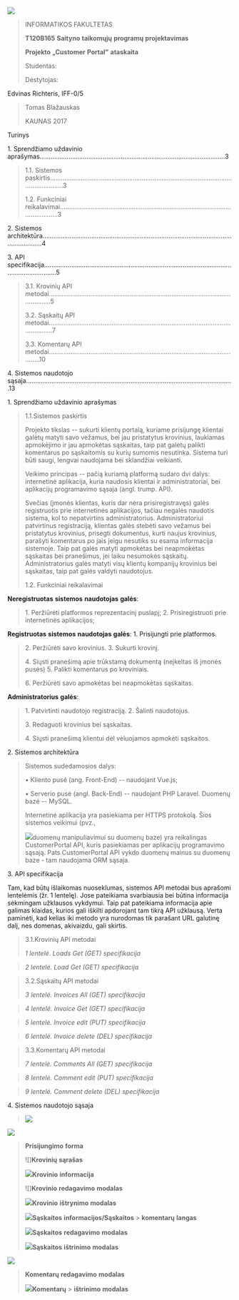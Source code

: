 ![](./r32azng2.png)

> INFORMATIKOS FAKULTETAS
>
> **T120B165** **Saityno** **taikomųjų** **programų** **projektavimas**
>
> **Projekto** **„Customer** **Portal"** **ataskaita**
>
> Studentas:
>
> Dėstytojas:

Edvinas Richteris, IFF-0/5

> Tomas Blažauskas
>
> KAUNAS 2017

Turinys

1\. Sprendžiamo uždavinio
aprašymas\...\...\...\...\...\...\...\...\...\...\...\...\...\...\...\...\...\...\...\...\...\...\...\...\...\...\...\...\...\...\...\...\...\....3

> 1.1. Sistemos
> paskirtis\...\...\...\...\...\...\...\...\...\...\...\...\...\...\...\...\...\...\...\...\...\...\...\...\...\...\...\...\...\...\...\...\...\...\...\...\...\...\...\.....3
>
> 1.2. Funkciniai
> reikalavimai\...\...\...\...\...\...\...\...\...\...\...\...\...\...\...\...\...\...\...\...\...\...\...\...\...\...\...\...\...\...\...\...\...\...\...\...\.....3

2\. Sistemos
architektūra\...\...\...\...\...\...\...\...\...\...\...\...\...\...\...\...\...\...\...\...\...\...\...\...\...\...\...\...\...\...\...\...\...\...\...\...\...\...\...\...\....4

3\. API
specifikacija\...\...\...\...\...\...\...\...\...\...\...\...\...\...\...\...\...\...\...\...\...\...\...\...\...\...\...\...\...\...\...\...\...\...\...\...\...\...\...\...\...\...\.....5

> 3.1. Krovinių API
> metodai\...\...\...\...\...\...\...\...\...\...\...\...\...\...\...\...\...\...\...\...\...\...\...\...\...\...\...\...\...\...\...\...\...\...\...\...\...\....5
>
> 3.2. Sąskaitų API
> metodai\...\...\...\...\...\...\...\...\...\...\...\...\...\...\...\...\...\...\...\...\...\...\...\...\...\...\...\...\...\...\...\...\...\...\...\...\...\.....7
>
> 3.3. Komentarų API
> metodai\...\...\...\...\...\...\...\...\...\...\...\...\...\...\...\...\...\...\...\...\...\...\...\...\...\...\...\...\...\...\...\...\...\...\...\....10

4\. Sistemos naudotojo
sąsaja\...\...\...\...\...\...\...\...\...\...\...\...\...\...\...\...\...\...\...\...\...\...\...\...\...\...\...\...\...\...\...\...\...\...\...\...\...\....13

1\. Sprendžiamo uždavinio aprašymas

> 1.1.Sistemos paskirtis
>
> Projekto tikslas -- sukurti klientų portalą, kuriame prisijungę
> klientai galėtų matyti savo vežamus, bei jau pristatytus krovinius,
> laukiamas apmokėjimo ir jau apmokėtas sąskaitas, taip pat galėtų
> palikti komentarus po sąskaitomis su kurių sumomis nesutinka. Sistema
> turi būti saugi, lengvai naudojama bei sklandžiai veikianti.
>
> Veikimo principas -- pačią kuriamą platformą sudaro dvi dalys:
> internetinė aplikacija, kuria naudosis klientai ir administratoriai,
> bei aplikacijų programavimo sąsaja (angl. trump. API).
>
> Svečias (įmonės klientas, kuris dar nėra prisiregistravęs) galės
> registruotis prie internetinės aplikacijos, tačiau negalės naudotis
> sistema, kol to nepatvirtins administratorius. Administratoriui
> patvirtinus registraciją, klientas galės stebėti savo vežamus bei
> pristatytus krovinius, prisegti dokumentus, kurti naujus krovinius,
> parašyti komentarus po jais jeigu nesutiks su esama informacija
> sistemoje. Taip pat galės matyti apmokėtas bei neapmokėtas sąskaitas
> bei pranešimus, jei laiku nesumokės sąskaitų. Administratorius galės
> matyti visų klientų kompanijų krovinius bei sąskaitas, taip pat galės
> valdyti naudotojus.
>
> 1.2. Funkciniai reikalavimai

**Neregistruotas** **sistemos** **naudotojas** **galės**:

> 1\. Peržiūrėti platformos reprezentacinį puslapį; 2. Prisiregistruoti
> prie internetinės aplikacijos;

**Registruotas** **sistemos** **naudotojas** **galės**: 1. Prisijungti
prie platformos.

> 2\. Peržiūrėti savo krovinius. 3. Sukurti krovinį.
>
> 4\. Siųsti pranešimą apie trūkstamą dokumentą (neįkeltas iš įmonės
> pusės) 5. Palikti komentarus po kroviniais.
>
> 6\. Peržiūrėti savo apmokėtas bei neapmokėtas sąskaitas.

**Administratorius** **galės**:

> 1\. Patvirtinti naudotojo registraciją. 2. Šalinti naudotojus.
>
> 3\. Redaguoti krovinius bei sąskaitas.
>
> 4\. Siųsti pranešimą klientui dėl vėluojamos apmokėti sąskaitos.

2\. Sistemos architektūra

> Sistemos sudedamosios dalys:
>
> • Kliento pusė (ang. Front-End) -- naudojant Vue.js;
>
> • Serverio pusė (angl. Back-End) -- naudojant PHP Laravel. Duomenų
> bazė -- MySQL.
>
> Internetinė aplikacija yra pasiekiama per HTTPS protokolą. Šios
> sistemos veikimui (pvz.,
>
> ![](./nf41ew0n.png)duomenų manipuliavimui su duomenų baze)
> yra reikalingas CustomerPortal API, kuris pasiekiamas per aplikacijų
> programavimo sąsają. Pats CustomerPortal API vykdo duomenų mainus su
> duomenų baze - tam naudojama ORM sąsaja.

3\. API specifikacija

Tam, kad būtų išlaikomas nuoseklumas, sistemos API metodai bus aprašomi
lentelėmis (žr. 1 lentelę). Jose pateikiama svarbiausia bei būtina
informacija sėkmingam užklausos vykdymui. Taip pat pateikiama
informacija apie galimas klaidas, kurios gali iškilti apdorojant tam
tikrą API užklausą. Verta paminėti, kad kelias iki metodo yra nurodomas
tik parašant URL galutinę dalį, nes domenas, akivaizdu, gali skirtis.

> 3.1.Krovinių API metodai
>
> _1_ _lentelė._ _Loads_ _Get_ _(GET)_ _specifikacija_

> _2_ _lentelė._ _Load_ _Get_ _(GET)_ _specifikacija_

> 3.2.Sąskaitų API metodai
>
> _3_ _lentelė._ _Invoices_ _All_ _(GET)_ _specifikacija_

> _4_ _lentelė._ _Invoice_ _Get_ _(GET)_ _specifikacija_

> _5_ _lentelė._ _Invoice_ _edit_ _(PUT)_ _specifikacija_

> _6_ _lentelė._ _Invoice_ _delete_ _(DEL)_ _specifikacija_

> 3.3.Komentarų API metodai
>
> _7_ _lentelė._ _Comments_ _All_ _(GET)_ _specifikacija_

> _8_ _lentelė._ _Comment_ _edit_ _(PUT)_ _specifikacija_

> _9_ _lentelė._ _Comment_ _delete_ _(DEL)_ _specifikacija_

4\. Sistemos naudotojo sąsaja

> ![](./kcc0nigz.png)

![](./efi3baaa.png)

> **Prisijungimo** **forma**
>
> ![]**Krovinių** **sąrašas**
>
> ![](./txj5wegu.png)**Krovinio** **informacija**
>
> ![]**Krovinio** **redagavimo** **modalas**
>
> ![](./anf1womz.png)**Krovinio** **ištrynimo** **modalas**
>
> ![](./tynswtgk.png)**Sąskaitos** **informacijos/Sąskaitos** > **komentarų** **langas**
>
> ![](./i1adacmy.png)**Sąskaitos** **redagavimo** **modalas**
>
> ![](./m23j441p.png)**Sąskaitos** **ištrinimo** **modalas**

![](./zf25lm30.png)

> **Komentarų** **redagavimo** **modalas**
>
> ![](./emcokr2e.png)**Komentarų** > **ištrinimo** **modalas**
